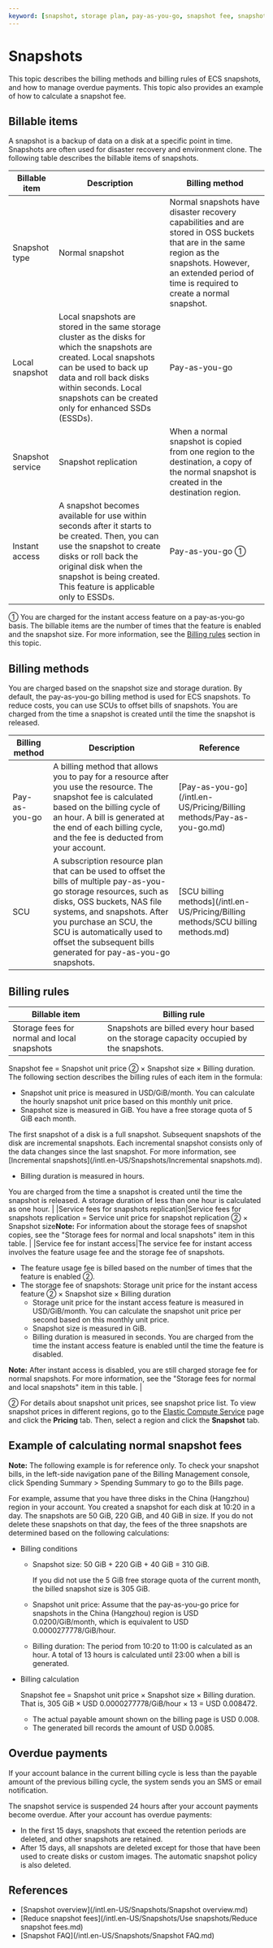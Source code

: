```yaml
---
keyword: [snapshot, storage plan, pay-as-you-go, snapshot fee, snapshot billing]
---
```


# Snapshots

This topic describes the billing methods and billing rules of ECS snapshots, and how to manage overdue payments. This topic also provides an example of how to calculate a snapshot fee.

## Billable items

A snapshot is a backup of data on a disk at a specific point in time. Snapshots are often used for disaster recovery and environment clone. The following table describes the billable items of snapshots.

|Billable item|Description|Billing method|
|-------------|-----------|--------------|
|Snapshot type|Normal snapshot|Normal snapshots have disaster recovery capabilities and are stored in OSS buckets that are in the same region as the snapshots. However, an extended period of time is required to create a normal snapshot.|Pay-as-you-goThe pay-as-you-go bills of normal snapshots can be offset by storage capacity units \(SCUs\). |
|Local snapshot|Local snapshots are stored in the same storage cluster as the disks for which the snapshots are created. Local snapshots can be used to back up data and roll back disks within seconds. Local snapshots can be created only for enhanced SSDs \(ESSDs\).|Pay-as-you-go|
|Snapshot service|Snapshot replication|When a normal snapshot is copied from one region to the destination, a copy of the normal snapshot is created in the destination region.|Pay-as-you-go|
|Instant access|A snapshot becomes available for use within seconds after it starts to be created. Then, you can use the snapshot to create disks or roll back the original disk when the snapshot is being created. This feature is applicable only to ESSDs.|Pay-as-you-go ①|

① You are charged for the instant access feature on a pay-as-you-go basis. The billable items are the number of times that the feature is enabled and the snapshot size. For more information, see the [Billing rules](#section_ah7_xox_o55) section in this topic.

## Billing methods

You are charged based on the snapshot size and storage duration. By default, the pay-as-you-go billing method is used for ECS snapshots. To reduce costs, you can use SCUs to offset bills of snapshots. You are charged from the time a snapshot is created until the time the snapshot is released.

|Billing method|Description|Reference|
|--------------|-----------|---------|
|Pay-as-you-go|A billing method that allows you to pay for a resource after you use the resource. The snapshot fee is calculated based on the billing cycle of an hour. A bill is generated at the end of each billing cycle, and the fee is deducted from your account.|[Pay-as-you-go](/intl.en-US/Pricing/Billing methods/Pay-as-you-go.md)|
|SCU|A subscription resource plan that can be used to offset the bills of multiple pay-as-you-go storage resources, such as disks, OSS buckets, NAS file systems, and snapshots. After you purchase an SCU, the SCU is automatically used to offset the subsequent bills generated for pay-as-you-go snapshots.|[SCU billing methods](/intl.en-US/Pricing/Billing methods/SCU billing methods.md)|

## Billing rules

|Billable item|Billing rule|
|-------------|------------|
|Storage fees for normal and local snapshots|Snapshots are billed every hour based on the storage capacity occupied by the snapshots.

Snapshot fee = Snapshot unit price ② × Snapshot size × Billing duration. The following section describes the billing rules of each item in the formula:

-   Snapshot unit price is measured in USD/GiB/month. You can calculate the hourly snapshot unit price based on this monthly unit price.
-   Snapshot size is measured in GiB. You have a free storage quota of 5 GiB each month.

The first snapshot of a disk is a full snapshot. Subsequent snapshots of the disk are incremental snapshots. Each incremental snapshot consists only of the data changes since the last snapshot. For more information, see [Incremental snapshots](/intl.en-US/Snapshots/Incremental snapshots.md).

-   Billing duration is measured in hours.

You are charged from the time a snapshot is created until the time the snapshot is released. A storage duration of less than one hour is calculated as one hour. |
|Service fees for snapshots replication|Service fees for snapshots replication = Service unit price for snapshot replication ② × Snapshot size**Note:** For information about the storage fees of snapshot copies, see the "Storage fees for normal and local snapshots" item in this table. |
|Service fee for instant access|The service fee for instant access involves the feature usage fee and the storage fee of snapshots.

-   The feature usage fee is billed based on the number of times that the feature is enabled ②.
-   The storage fee of snapshots: Storage unit price for the instant access feature ② × Snapshot size × Billing duration
    -   Storage unit price for the instant access feature is measured in USD/GiB/month. You can calculate the snapshot unit price per second based on this monthly unit price.
    -   Snapshot size is measured in GiB.
    -   Billing duration is measured in seconds. You are charged from the time the instant access feature is enabled until the time the feature is disabled.

**Note:** After instant access is disabled, you are still charged storage fee for normal snapshots. For more information, see the "Storage fees for normal and local snapshots" item in this table. |

② For details about snapshot unit prices, see snapshot price list. To view snapshot prices in different regions, go to the [Elastic Compute Service](https://www.alibabacloud.com/product/ecs) page and click the **Pricing** tab. Then, select a region and click the **Snapshot** tab.

## Example of calculating normal snapshot fees

**Note:** The following example is for reference only. To check your snapshot bills, in the left-side navigation pane of the Billing Management console, click Spending Summary \> Spending Summary to go to the Bills page.

For example, assume that you have three disks in the China \(Hangzhou\) region in your account. You created a snapshot for each disk at 10:20 in a day. The snapshots are 50 GiB, 220 GiB, and 40 GiB in size. If you do not delete these snapshots on that day, the fees of the three snapshots are determined based on the following calculations:

-   Billing conditions
    -   Snapshot size: 50 GiB + 220 GiB + 40 GiB = 310 GiB.

        If you did not use the 5 GiB free storage quota of the current month, the billed snapshot size is 305 GiB.

    -   Snapshot unit price: Assume that the pay-as-you-go price for snapshots in the China \(Hangzhou\) region is USD 0.0200/GiB/month, which is equivalent to USD 0.0000277778/GiB/hour.
    -   Billing duration: The period from 10:20 to 11:00 is calculated as an hour. A total of 13 hours is calculated until 23:00 when a bill is generated.
-   Billing calculation

    Snapshot fee = Snapshot unit price × Snapshot size × Billing duration. That is, 305 GiB × USD 0.0000277778/GiB/hour × 13 = USD 0.008472.

    -   The actual payable amount shown on the billing page is USD 0.008.
    -   The generated bill records the amount of USD 0.0085.

## Overdue payments

If your account balance in the current billing cycle is less than the payable amount of the previous billing cycle, the system sends you an SMS or email notification.

The snapshot service is suspended 24 hours after your account payments become overdue. After your account has overdue payments:

-   In the first 15 days, snapshots that exceed the retention periods are deleted, and other snapshots are retained.
-   After 15 days, all snapshots are deleted except for those that have been used to create disks or custom images. The automatic snapshot policy is also deleted.

## References

-   [Snapshot overview](/intl.en-US/Snapshots/Snapshot overview.md)
-   [Reduce snapshot fees](/intl.en-US/Snapshots/Use snapshots/Reduce snapshot fees.md)
-   [Snapshot FAQ](/intl.en-US/Snapshots/Snapshot FAQ.md)

